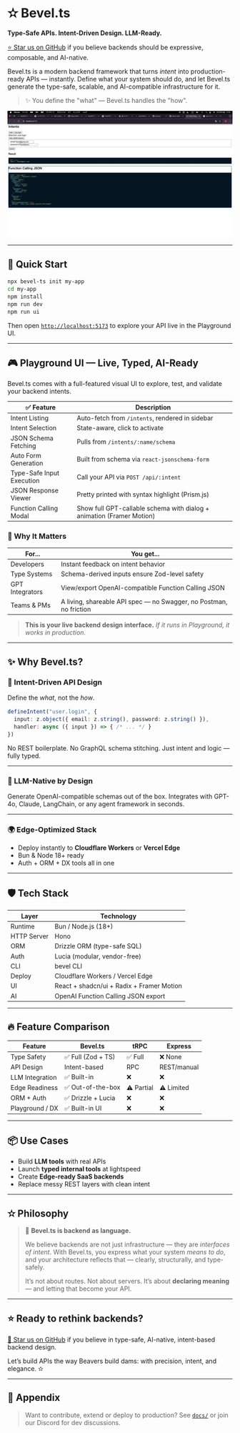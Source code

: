 # ✫ Bevel.ts

**Type-Safe APIs. Intent-Driven Design. LLM-Ready.**

[⭐ Star us on GitHub](https://github.com/Bevel-ts/Bevel.ts) if you believe backends should be expressive, composable, and AI-native.

Bevel.ts is a modern backend framework that turns *intent* into production-ready APIs — instantly.
Define what your system should do, and let Bevel.ts generate the type-safe, scalable, and AI-compatible infrastructure for it.

> ✨ You define the "what" — Bevel.ts handles the "how".

![Bevel Playground Screenshot](./docs/Playground.jpeg)

---

## 🚀 Quick Start

```bash
npx bevel-ts init my-app
cd my-app
npm install
npm run dev
npm run ui
```

Then open [`http://localhost:5173`](http://localhost:5173) to explore your API live in the Playground UI.

---

## 🎮 Playground UI — Live, Typed, AI-Ready

Bevel.ts comes with a full-featured visual UI to explore, test, and validate your backend intents.

| ✅ Feature                 | Description                                                           |
| ------------------------- | --------------------------------------------------------------------- |
| Intent Listing            | Auto-fetch from `/intents`, rendered in sidebar                       |
| Intent Selection          | State-aware, click to activate                                        |
| JSON Schema Fetching      | Pulls from `/intents/:name/schema`                                    |
| Auto Form Generation      | Built from schema via `react-jsonschema-form`                         |
| Type-Safe Input Execution | Call your API via `POST /api/:intent`                                 |
| JSON Response Viewer      | Pretty printed with syntax highlight (Prism.js)                       |
| Function Calling Modal    | Show full GPT-callable schema with dialog + animation (Framer Motion) |

### 🧠 Why It Matters

| For...          | You get...                                                         |
| --------------- | ------------------------------------------------------------------ |
| Developers      | Instant feedback on intent behavior                                |
| Type Systems    | Schema-derived inputs ensure Zod-level safety                      |
| GPT Integrators | View/export OpenAI-compatible Function Calling JSON                |
| Teams & PMs     | A living, shareable API spec — no Swagger, no Postman, no friction |

> **This is your live backend design interface.**
> *If it runs in Playground, it works in production.*

---

## ✨ Why Bevel.ts?

### 🧠 Intent-Driven API Design

Define the *what*, not the *how*.

```ts
defineIntent("user.login", {
  input: z.object({ email: z.string(), password: z.string() }),
  handler: async ({ input }) => { /* ... */ }
})
```

No REST boilerplate. No GraphQL schema stitching. Just intent and logic — fully typed.

---

### 🔮 LLM-Native by Design

Generate OpenAI-compatible schemas out of the box.
Integrates with GPT-4o, Claude, LangChain, or any agent framework in seconds.

---

### 🌍 Edge-Optimized Stack

* Deploy instantly to **Cloudflare Workers** or **Vercel Edge**
* Bun & Node 18+ ready
* Auth + ORM + DX tools all in one

---

## 🛡 Tech Stack

| Layer       | Technology                                |
| ----------- | ----------------------------------------- |
| Runtime     | Bun / Node.js (18+)                       |
| HTTP Server | Hono                                      |
| ORM         | Drizzle ORM (type-safe SQL)               |
| Auth        | Lucia (modular, vendor-free)              |
| CLI         | bevel CLI                                 |
| Deploy      | Cloudflare Workers / Vercel Edge          |
| UI          | React + shadcn/ui + Radix + Framer Motion |
| AI          | OpenAI Function Calling JSON export       |

---

## 🔥 Feature Comparison

| Feature         | Bevel.ts          | tRPC       | Express     |
| --------------- | ----------------- | ---------- | ----------- |
| Type Safety     | ✅ Full (Zod + TS) | ✅ Full     | ❌ None      |
| API Design      | Intent-based      | RPC        | REST/manual |
| LLM Integration | ✅ Built-in        | ❌          | ❌           |
| Edge Readiness  | ✅ Out-of-the-box  | ⚠️ Partial | ⚠️ Limited  |
| ORM + Auth      | ✅ Drizzle + Lucia | ❌          | ❌           |
| Playground / DX | ✅ Built-in UI     | ❌          | ❌           |

---

## 📦 Use Cases

* Build **LLM tools** with real APIs
* Launch **typed internal tools** at lightspeed
* Create **Edge-ready SaaS backends**
* Replace messy REST layers with clean intent

---

## ✫ Philosophy

> 🧠 **Bevel.ts is backend as language.**
>
> We believe backends are not just infrastructure — they are *interfaces of intent*.
> With Bevel.ts, you express what your system *means to do*, and your architecture reflects that — clearly, structurally, and type-safely.
>
> It’s not about routes. Not about servers.
> It’s about **declaring meaning** — and letting that become your API.

---

## ⭐ Ready to rethink backends?

[🌟 Star us on GitHub](https://github.com/Bevel-ts/Bevel.ts) if you believe in type-safe, AI-native, intent-based backend design.

Let’s build APIs the way Beavers build dams:
with precision, intent, and elegance. ✫

---

## 📎 Appendix

> Want to contribute, extend or deploy to production?
> See [`docs/`](/docs) or join our Discord for dev discussions.
